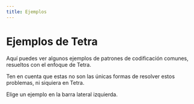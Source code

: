 ```yaml
---
title: Ejemplos
---
```


# Ejemplos de Tetra

Aquí puedes ver algunos ejemplos de patrones de codificación comunes, resueltos con el enfoque de Tetra.

Ten en cuenta que estas no son las únicas formas de resolver estos problemas, ni siquiera en Tetra.

Elige un ejemplo en la barra lateral izquierda.